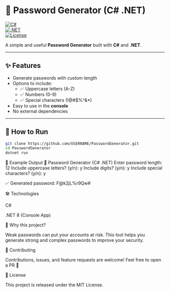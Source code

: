 # 🔐 Password Generator (C# .NET)

[![C#](https://img.shields.io/badge/Language-C%23-blue.svg?logo=c-sharp)](https://learn.microsoft.com/en-us/dotnet/csharp/)  
[![.NET](https://img.shields.io/badge/Framework-.NET%208-512BD4?logo=dotnet)](https://dotnet.microsoft.com/)  
[![License](https://img.shields.io/badge/License-MIT-green.svg)](LICENSE)

A simple and useful **Password Generator** built with **C#** and **.NET**.

---

## ✨ Features
- Generate passwords with custom length
- Options to include:
  - ✅ Uppercase letters (A-Z)  
  - ✅ Numbers (0-9)  
  - ✅ Special characters (!@#$%^&*)  
- Easy to use in the **console**
- No external dependencies

---

## 🚀 How to Run
```bash
git clone https://github.com/USERNAME/PasswordGenerator.git
cd PasswordGenerator
dotnet run
```
📸 Example Output
🔐 Password Generator (C# .NET)
Enter password length: 12
Include uppercase letters? (y/n): y
Include digits? (y/n): y
Include special characters? (y/n): y

✅ Generated password: F@k2jL%r9Qw#

🛠 Technologies

C#

.NET 8 (Console App)

🌟 Why this project?

Weak passwords can put your accounts at risk.
This tool helps you generate strong and complex passwords to improve your security.

🤝 Contributing

Contributions, issues, and feature requests are welcome!
Feel free to open a PR 🙌

📜 License

This project is released under the MIT License.
